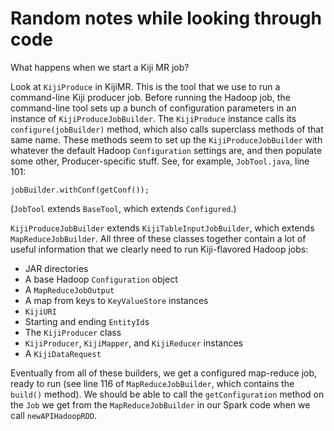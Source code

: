 # Random notes while looking through code

What happens when we start a Kiji MR job?

Look at `KijiProduce` in KijiMR.  This is the tool that we use to run a command-line Kiji producer
job.  Before running the Hadoop job, the command-line tool sets up a bunch of configuration
parameters in an instance of `KijiProduceJobBuilder`.  The `KijiProduce` instance calls
its `configure(jobBuilder)` method, which also calls superclass methods of that same name.  These
methods seem to set up the `KijiProduceJobBuilder` with whatever the default Hadoop `Configuration`
settings are, and then populate some other, Producer-specific stuff.  See, for example,
`JobTool.java`, line 101:

    jobBuilder.withConf(getConf());

(`JobTool` extends `BaseTool`, which extends `Configured`.)

`KijiProduceJobBuilder` extends `KijiTableInputJobBuilder`, which extends `MapReduceJobBuilder`.
All three of these classes together contain a lot of useful information that we clearly need to run
Kiji-flavored Hadoop jobs:

- JAR directories
- A base Hadoop `Configuration` object
- A `MapReduceJobOutput`
- A map from keys to `KeyValueStore` instances
- `KijiURI`
- Starting and ending `EntityId`s
- The `KijiProducer` class
- `KijiProducer`, `KijiMapper`, and `KijiReducer` instances
- A `KijiDataRequest`

Eventually from all of these builders, we get a configured map-reduce job, ready to run (see line
116 of `MapReduceJobBuilder`, which contains the `build()` method).  We should be able to call the
`getConfiguration` method on the `Job` we get from the `MapReduceJobBuilder` in our Spark code when
we call `newAPIHadoopRDD`.
